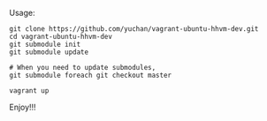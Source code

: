 Usage:

    git clone https://github.com/yuchan/vagrant-ubuntu-hhvm-dev.git
    cd vagrant-ubuntu-hhvm-dev
    git submodule init
    git submodule update

	# When you need to update submodules,
	git submodule foreach git checkout master

	vagrant up

Enjoy!!!

    
